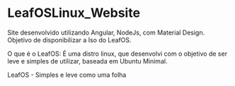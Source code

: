 # LeafOSLinux_Website

Site desenvolvido utilizando Angular, NodeJs, com Material Design.
Objetivo de disponibilizar a Iso do LeafOS.

O que é o LeafOS:
  É uma distro linux, que desenvolvi com o objetivo de ser leve e simples de utilizar, baseada em Ubuntu Minimal.
  
LeafOS - Simples e leve como uma folha

